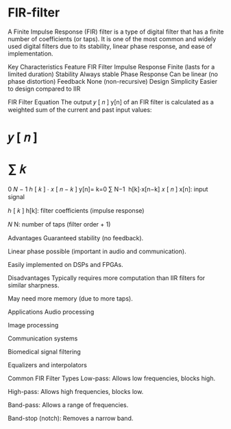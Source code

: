 # FIR-filter

A Finite Impulse Response (FIR) filter is a type of digital filter that has a finite number of coefficients (or taps). It is one of the most common and widely used digital filters due to its stability, linear phase response, and ease of implementation.

Key Characteristics
Feature	FIR Filter
Impulse Response	Finite (lasts for a limited duration)
Stability	Always stable
Phase Response	Can be linear (no phase distortion)
Feedback	None (non-recursive)
Design Simplicity	Easier to design compared to IIR

FIR Filter Equation
The output 
𝑦
[
𝑛
]
y[n] of an FIR filter is calculated as a weighted sum of the current and past input values:

𝑦
[
𝑛
]
=
∑
𝑘
=
0
𝑁
−
1
ℎ
[
𝑘
]
⋅
𝑥
[
𝑛
−
𝑘
]
y[n]= 
k=0
∑
N−1
​
 h[k]⋅x[n−k]
𝑥
[
𝑛
]
x[n]: input signal

ℎ
[
𝑘
]
h[k]: filter coefficients (impulse response)

𝑁
N: number of taps (filter order + 1)

Advantages
Guaranteed stability (no feedback).

Linear phase possible (important in audio and communication).

Easily implemented on DSPs and FPGAs.

Disadvantages
Typically requires more computation than IIR filters for similar sharpness.

May need more memory (due to more taps).

Applications
Audio processing

Image processing

Communication systems

Biomedical signal filtering

Equalizers and interpolators

Common FIR Filter Types
Low-pass: Allows low frequencies, blocks high.

High-pass: Allows high frequencies, blocks low.

Band-pass: Allows a range of frequencies.

Band-stop (notch): Removes a narrow band.
